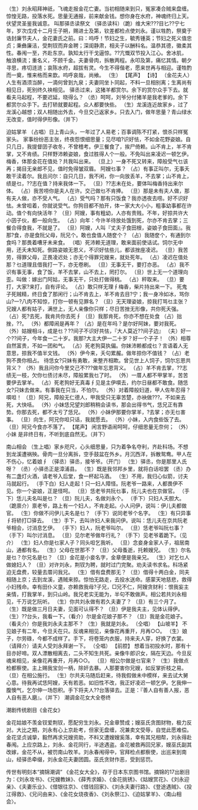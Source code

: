 <!-- { "loadSidebar": true } -->
（生）刘永昭拜神祇，飞魂走报金花亡妻。当初相随来到只，冤家凑合贼来盘缠。惊惶无路，投落水死。思量无通报，前来献金钱。想你身在水府，神魂终归上天。伏望灵圣鉴我诚意。
叫那驿丞读祭文
（驿丞读科）（跪）维大宋???目匕??宁七年，岁次戊戌十二月壬子朔，赐进士及第，钦差都检点使刘永。谨以牲酌，祭奠于诰封廉节夫人，金花妻氏之前。曰：呜呼！节妇之生，毓秀锺英；节妇之死义值忠贞；秉彝廉洁，受荆钗而弃金聘；深闺静肃，相夫子以酬科名。温恭其德，徽柔其性。春闱一至，齐赴东京。孰知太行干戈逼惊。??亢慨双节投入江心。舍冰肌，触浪横流；重名义，不顾千金。夫妻骨肉，拆散两程。永叩及第，痛忆其情。朝夕寻思，疼切涟涟；哀陈水府，超拔有灵。今生不得偕老，愿来世再与相迎。谨牲酌而一奠，惟来格而来歆。呜呼哀哉，尚飨。
（生）
【尾声】
【诗】
（金花夫人）人生有酒须当醉，一滴何曾到九泉；夫妻同坐卜同起，不料一旦相别离；生离尚有相见日，死别终久袂相见。
驿丞过来，这猪羊都赏尔。余下的赏尔众手下去。就看夫马起程，不要迟延，晓得么？
（丞）呵呵，刘爷分付猪羊是我老爹的。余下都赏尔众手下。去打轿就要起程。众人都要快些。
（生）龙溪连近故家乡，过了龙溪心越想；双人相随出外去，今旦交己返家乡。只去入门，做年思量？青山绿水无改变，值时得伊形像。（并下）

迫姑掌羊
（占唱）日上青山头，一年过了人易老；百事调陈不打紧，恨杀只样冤家头。
家事纷纷恶主张，终夜怨恨细思量；见尽咱?识好怯，不如金花野姿娘。自只几日，我提督囝子收冬，不曾稽考。伊三餐食了，挨尸倚赖。山不肯上，羊不肯掌，又不肯绩。只样野沛赖姿娘，食过胜得人个一般。不免叫出来凌迟一顿乞伊。梅香，体那金花在值处？共我叫出来。
（旦上）一身不死又转来，障般受气乜该再；揭目无亲郎不见，值时免得皱双眉。
阿嫂乜事？
（占）有事正叫尔，无事夭敢干渎着尔。我且问尔：自只几日，我不闲，你一向放丢羊，不去掌；山不肯上，绩是乜，??志在值？持来我体一下。
（旦）??志未在处，要体叫梅香持出来尔体。
（占）我苦唠你是夫人在许。交己做乜不肯捧。
（旦）那是未有夫人做，那有夫人做，亦不受人气。
（占）受气吗？那有只饭食？我亦透夜去唠。好不识好怯。未曾呾着，你就说受气。你狗目都不拍开，体一家大大小小，粗事幼事都在许动。值个有向快活年？
（旦）阿嫂，事有粗幼，人亦有贵贱。不年，好掠共许大小囝子伙，都一般向生。
（占）向年：今许羊待放处饿到死，尔亦不肯去掌；三餐合得食我，不就是了。
（旦）阿嫂，人叫『丈夫子食田根，姿娘子食田面』。我那?食，亦是食阮父母，阮兄个。敢也食值人随奁个？
（占）我随奁个，有通到尔食吗？那畏着嘈牙未来食。
（唱）死沛赖无道理，敢来面前使话试。饲尔无中用，还夭未知死。倒路姿娘无恩义，不识好怯些儿，都该挫座凌迟。
（旦）我苦劳，得罪父母，正畏凌迟处；亦无个得罪兄嫂来，就处死年。
（占）凌迟在值处那？乜道理且借我打一下，亦无卷刷。
（旦）无事无干，要打亦恶。
（占）我不识有事无事，食了饭，羊不去掌，山不去上，罔打尔。
（旦）世上无一个道理向歪。叫做：嫁出门阿姑，无事无干，只处打做得桃。
（占）秤取来。
（旦）要打，大家?来打，自有评论。
（占）敢只样无理∮梅香，柴片持出来一下。
死鬼子死贼精，终日食了那闲行；山不肯去上，羊不肯去目?宁；我一身冷如冰，骂你山?一?八肉不知惊，打你一顿有见罪名？
（旦）无天理姿娘，掠我打骂乜主张？兄嫂人都有姑子，满世上，无人亲像你只样；尽日苦挫无形像，共你死夭强。
（占）死?去死，我肯共你去死∮
（旦）我那肯死，你亦不想在处食
（占）拙挫，??。
（外）都障闹是再年？
（占）是在年吗？是尔好阿妹，要对我死。
（外）姑嫂相斗，成是乜？??间子不识好共怯，『大人莫近??间子边』
（夫）好一个??间子，今年食一二十岁。我那?大主大伊一二十岁？好一个子子！
（外）相尊自然富贵，不如一团和气。
（占）死老狗莫执偏。你妹沛赖都成乜？言语着人无意思，掠我不值半文钱。
（外）伊今来，夭句累赧。做年掠你不值钱？
（占）老狗不畏你相占。
待恁女?只妹有勇敢，来整齐相欺。曾见世上人饲子，饲尔忘恩共背义？
（外）我且问你今里交己不???做年忘恩背义。
（占）羊不肯去掌，??志绩无一枝，欠你乜债讨未尽，障般累我乜了时。
（外）一厝人都不甲掌羊，苦苦要伊去掌羊。
（占）死老狗好无真毒∮见是主伊嘪去，约尔日昼都不敢食。随恁女?只妹去做来。有事我在只当，不怕尔。
（外）对着障般妇道，甲人佐年忍得？嘪呾！
（旦）阿兄，障般无仁德人，甲我受只无辜苦楚，亦袂做???。不如来去死，大快咶。
（外）小妹恁兄望刘郎稍稍会读书，那会出得书气，恁兄正有靠势。你那去死，都不太亏了恁兄。
（外）小妹伊那要你掌羊，?去掌；亦无乜害事。
（旦）向生，阿兄你呾只话，我就愿去。
（外）小妹，入内食些饭了去。
（旦）阿兄今食亦不落了。
【尾声】
闲言野语闹呵呵，仔细思量无奈何；
（外）小妹
是非终日有，不听到底自然无。（并下）

南山相会
（生上唱）家乡咫尺，心头细思量，只为着争名夺利，齐赴科场。不想到龙溪遭祸殃。骨肉一旦分离拆，空手鼓盆在外乡。月沉西洋，拆散鸳鸯。甲人在不伤心，忆着娘∮
（驿丞）驿丞，接爷爷。（开门）
（生）驿丞，你是那里人氏呀？
（丞）小驿丞正是漳浦县。
（生）既是我邻邦乡里，就将白话呾罢
（丞）办有二盏灯火酒，请老爷入后堂，食一杯起马酒。
（生）不用，我归心似箭，讨夫马就起行。
（手下白）妇人走起！只一妇人障怪。阮老爷一路来，人都畏伊不见。你一个姿娘，正是怪呵。
（旦）恁老爷共阮乜事，阮儿夫也在京做官。
（手下）恁儿夫名叫是乜？
（旦）阮儿夫，名做刘永个。
（手下）只妇人夭胆大。
（跪禀介）禀老爷，路上有一个妇人，不肯走起。小人问伊，说叫：伊儿夫都做官。
（生）你做不问伊儿夫名是乜？
（手下）说同老爷个名字。
（生）有只异事∮将轿打□驿去。
（生）手下，去叫许妇人来我问伊。说叫：恁儿夫在京共阮老爷相会，讨消息乞伊。
（手下）妇人，阮老爷叫尔。
（旦）恁老爷叫阮乜事？
（手下）叫尔讨消息。
（旦）见尔老爷做年行礼？
（手下）见老爷着跪下。（见介）
（生）妇人你是乜家人子？同头呾乞我听。
（旦）念妾身金家人子，祖居南山，通都有名。
（生）父母在世那不？
（旦）父母蚤逝，托赖嫂兄。
（生）尔名是乜？尔兄名是乜？
（旦）金花是小妾名字，金章便是我亲兄。
（生）对乞乜人做媳妇人？
（旦）对许刘永，荆钗为聘，就时过门完聚。劝夫读书求名。科场紧迫无盘费，较量去厝问我兄。
（生）借有盘费那无？
（旦）借得十两白金，同夫相随上京；去到龙溪，遇贼来掠。惊怕无路走，去投水送命。感蒙天地慈悲，救得小妇残命。幸有田仆义童，亦赖救我母?子兄，□兄不仁，阿嫂贪财利：恨我妄主亲情，打我掌羊，到只山岭。我兄老实无能为，半句不敢做声。相公若共刘永相见，千万说乞阮听。
（生）你共刘永做有若久夫妻了？
（旦）有三个月了。
（生）既是做三月日夫妻，见面可认得不？
（旦）伊是我夫主，见体认得伊。
（生）??台头，我看一下。（看介）尔是金花娘子那不？
（旦）我是金花娘子。（看夫介）你是我刘永夫主那不？
（生）我就是刘永。
（仝唱）
【山坡羊】
不见娘子有二年，今旦夭在只。反魂来相见，亲像花再重开，月再○○。
（生）娘子，尔劳碌，今都不成样了。手下，将卷笼内衣服，持来夫人穿，好换了衣裳。（请拜介）请夫人受刘永拜谢一下。
（仝唱）
【前腔】
想着当初投水时，那有十目亦好啼。双人漂散相离去，二头不知生共死。亲像牛郎识女，隔在天边。今旦反魂来相见，亲像花再重开，月再○○。
（旦）相公尔做是乜官来？
（生）我做点检都察使。主上赐我宝剑一柄，除奸去暴。人那要害你兄嫂，如反掌折枝之易。
（旦）在相公施行。
（生）尔共夫马随后赶来，待我假做未中模样，来去试大舅心意。待我再试恁阿嫂，夭有若恶。如旧性不改，我正好凌迟一顿乞伊。乞我伸一腹懊气，乞尔伸一场怨积。手下将夫人??台落驿去。正是：『善人自有善人报，恶人自有恶人磨』。（并下）
潮调金花女大全卷终

潮剧传统剧目《金花女》

金花姑娘不羡金钗爱荆钗，愿配穷生刘永。兄金章赞成；嫂巫氏贪图财物，极力反对。大比之期，刘永有心上京赴考，但家无盘缠，况兼卖文受辱，自觉此愿难偿。金花坚贞诚挚，毅然再求兄嫂资助，不料又遭嫂嫂奚落，幸有其兄相帮，刘永得赴春闱。上应京路上，刘永、金花同行，半途遇盗。金花被救再回兄家，嫂巫氏副其改嫁，金花不从，被罚南山牧羊。刘永春闱得中，官拜检点都察使，出巡来到南山，经驿丞牵缀，刘永金花夫妻团圆。巫氏贪财作恶，受到惩罚。

传世有明刻本“摘锦潮调” 《金花女大全》，存于日本东京图书馆。摘锦的17出剧目为：《刘永攻书》、《兄嫂教妹》、《薛秀求婚》、《金花挑锈》、《姑嫂赏花》、《刘永迎亲》、《夫妻乐业》、《借银往京》、《借钱回家》、《刘永夫妻行路》、《登途遇贼》、《投江得救》、《兄问由来》、《金花女烧夜香》、《刘永祭江》、《迫姑掌羊》、〈南山相会〉。
 
